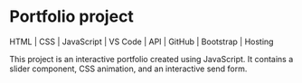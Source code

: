 # Portfolio project
HTML | CSS | JavaScript | VS Code | API | GitHub | Bootstrap | Hosting

This project is an interactive portfolio created using JavaScript. It contains a slider component, CSS animation, and an interactive send form.  
